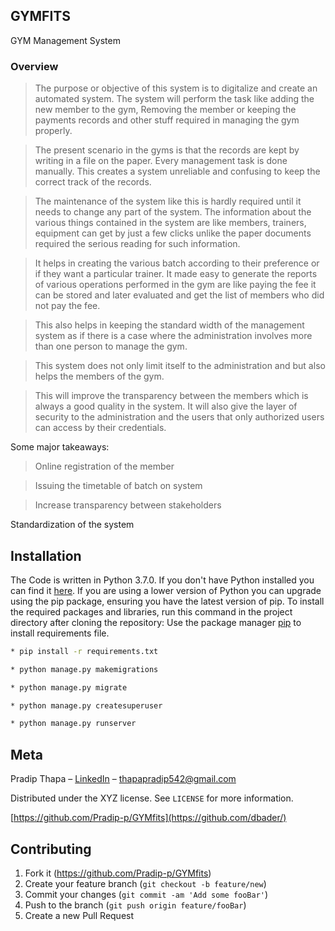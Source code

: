 
## GYMFITS
GYM Management System
### Overview
> The purpose or objective of this system is to digitalize and create an automated system. The system will perform the task like adding the new member to the gym, Removing the member or keeping the payments records and other stuff required in managing the gym properly.

> The present scenario in the gyms is that the records are kept by writing in a file on the paper. Every management task is done manually. This creates a system unreliable and confusing to keep the correct track of the records.

> The maintenance of the system like this is hardly required until it needs to change any part of the system. The information about the various things contained in the system are like members, trainers, equipment can get by just a few clicks unlike the paper documents required the serious reading for such information.

> It helps in creating the various batch according to their preference or if they want a particular trainer. It made easy to generate the reports of various operations performed in the gym are like paying the fee it can be stored and later evaluated and get the list of members who did not pay the fee.

> This also helps in keeping the standard width of the management system as if there is a case where the administration involves more than one person to manage the gym.

> This system does not only limit itself to the administration and but also helps the members of the gym. 

> This will improve the transparency between the members which is always a good quality in the system. It will also give the layer of security to the administration and the users that only authorized users can access by their credentials.

Some major takeaways:

> Online registration of the member

> Issuing the timetable of batch on system

> Increase transparency between stakeholders


Standardization of the system
## Installation
The Code is written in Python 3.7.0. If you don't have Python installed you can find it [here](https://www.python.org/downloads/). If you are using a lower version of Python you can upgrade using the pip package, ensuring you have the latest version of pip. To install the required packages and libraries, run this command in the project directory after cloning the repository:
Use the package manager [pip](https://pip.pypa.io/en/stable/) to install requirements file.


```bash
* pip install -r requirements.txt

* python manage.py makemigrations

* python manage.py migrate

* python manage.py createsuperuser

* python manage.py runserver

```

## Meta

Pradip Thapa – [LinkedIn](https://www.linkedin.com/in/pradip-thapa-36119719a/) – thapapradip542@gmail.com

Distributed under the XYZ license. See ``LICENSE`` for more information.

[https://github.com/Pradip-p/GYMfits](https://github.com/dbader/)

## Contributing

1. Fork it (<https://github.com/Pradip-p/GYMfits>)
2. Create your feature branch (`git checkout -b feature/new`)
3. Commit your changes (`git commit -am 'Add some fooBar'`)
4. Push to the branch (`git push origin feature/fooBar`)
5. Create a new Pull Request

<!-- Markdown link & img dfn's -->
[npm-image]: https://img.shields.io/npm/v/datadog-metrics.svg?style=flat-square
[npm-url]: https://npmjs.org/package/datadog-metrics
[npm-downloads]: https://img.shields.io/npm/dm/datadog-metrics.svg?style=flat-square
[travis-image]: https://img.shields.io/travis/dbader/node-datadog-metrics/master.svg?style=flat-square
[travis-url]: https://travis-ci.org/dbader/node-datadog-metrics
[wiki]: https://github.com/yourname/yourproject/wiki



